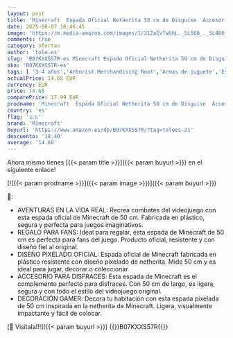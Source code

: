 ```yaml
---
layout: post
title: 'Minecraft  Espada Oficial Netherita 50 cm de Disguise  Accesorio Disfraces  Halloween  Carnaval  Recomendado 3 Años +  Licencia Oficial'
date: 2025-08-07 18:46:45
image: 'https://m.media-amazon.com/images/I/31ZaEvTwGhL._SL500_._SL400_.jpg'
comments: true
category: ofertas
author: 'tole.es'
slug: 'B07KXXS57R-es Minecraft Espada Oficial Netherita 50 cm de Disguise...'
sku: 'B07KXXS57R-es'
tags: [ '3-4 años','Arborist Merchandising Root','Armas de juguete','Espadas para disfraces','Joyería y maquillaje para niños','Juegos de imitación','Juguetes','Juguetes y juegos','Self Service','Special Features Stores','b6d17eda-2c26-45ed-a098-453a9f96e839_0','b6d17eda-2c26-45ed-a098-453a9f96e839_1801','halloween','minecraft','🇪🇸', ]
actualPrice: 14.68 EUR
currency: EUR
price: 14.68
comparePrice: 17.99 EUR
prodname: 'Minecraft  Espada Oficial Netherita 50 cm de Disguise  Accesorio Disfraces  Halloween  Carnaval  Recomendado 3 Años +  Licencia Oficial'
country: 'es'
flag: '🇪🇸'
brand: 'Minecraft'
buyurl: 'https://www.amazon.es/dp/B07KXXS57R/?tag=tolees-21'
descuento: '18.40'
average: '14.68'
---
```


Ahora mismo tienes [{{< param title >}}]({{< param buyurl >}}) en el siguiente enlace!

[![{{< param prodname >}}]({{< param image >}})]({{< param buyurl >}})

🔎:

- AVENTURAS EN LA VIDA REAL: Recrea combates del videojuego con esta espada oficial de Minecraft de 50 cm. Fabricada en plástico, segura y perfecta para juegos imaginativos.
- REGALO PARA FANS: Ideal para regalar, esta espada de Minecraft de 50 cm es perfecta para fans del juego. Producto oficial, resistente y con diseño fiel al original.
- DISEÑO PIXELADO OFICIAL: Espada oficial de Minecraft fabricada en plástico resistente con diseño pixelado de netherita. Mide 50 cm y es ideal para jugar, decorar o coleccionar.
- ACCESORIO PARA DISFRACES: Esta espada de Minecraft es el complemento perfecto para disfraces. Con 50 cm de largo, es ligera, segura y con todo el estilo del videojuego original.
- DECORACIÓN GAMER: Decora tu habitación con esta espada pixelada de 50 cm inspirada en la netherita de Minecraft. Ligera, visualmente impactante y fácil de colocar.

[🛒 Visítala!!!]({{< param buyurl >}})
{{<world>}}B07KXXS57R{{</world>}}
